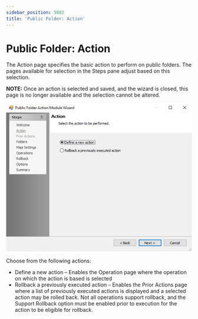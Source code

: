 ```yaml
---
sidebar_position: 5802
title: 'Public Folder: Action'
---
```


# Public Folder: Action

The Action page specifies the basic action to perform on public folders. The pages available for selection in the Steps pane adjust based on this selection.

**NOTE:** Once an action is selected and saved, and the wizard is closed, this page is no longer available and the selection cannot be altered.

![Public Folder Action Module Wizard Action page](../../../../../../../static/images/AccessAnalyzer_12.0/Content/Resources/Images/EnterpriseAuditor/Admin/Action/PublicFolder/Action.png "Public Folder Action Module Wizard Action page")

Choose from the following actions:

* Define a new action – Enables the Operation page where the operation on which the action is based is selected
* Rollback a previously executed action – Enables the Prior Actions page where a list of previously executed actions is displayed and a selected action may be rolled back. Not all operations support rollback, and the Support Rollback option must be enabled prior to execution for the action to be eligible for rollback.